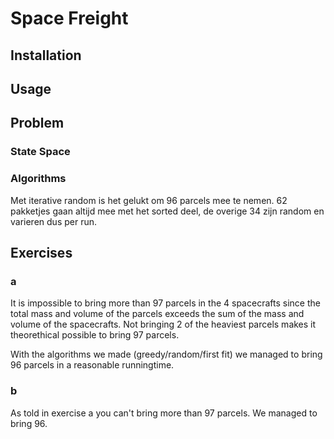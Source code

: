 # Space Freight

## Installation

## Usage

## Problem

### State Space

### Algorithms

Met iterative random is het gelukt om 96 parcels mee te nemen. 62 pakketjes gaan altijd mee met het sorted deel, de overige 34 zijn random en varieren dus per run.


## Exercises
### a

It is impossible to bring more than 97 parcels in the 4 spacecrafts since the total mass and volume of the parcels exceeds the sum of the mass and volume of the spacecrafts. Not bringing 2 of the heaviest parcels makes it theorethical possible to bring 97 parcels. 

With the algorithms we made (greedy/random/first fit) we managed to bring 96 parcels in a reasonable runningtime. 

### b

As told in exercise a you can't bring more than 97 parcels. We managed to bring 96. 




